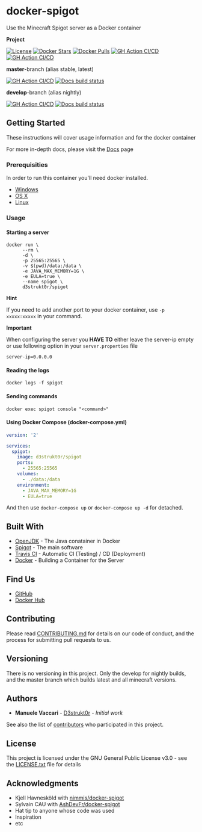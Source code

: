 # docker-spigot

Use the Minecraft Spigot server as a Docker container

**Project**

[![License](https://img.shields.io/github/license/d3strukt0r/docker-spigot)][license]
[![Docker Stars](https://img.shields.io/docker/stars/d3strukt0r/spigot.svg)][docker]
[![Docker Pulls](https://img.shields.io/docker/pulls/d3strukt0r/spigot.svg)][docker]
[![GH Action CI/CD](https://github.com/D3strukt0r/docker-spigot/workflows/Check%20Outdated%20Versions/badge.svg?branch=master)][gh-action]
[![GH Action CI/CD](https://github.com/D3strukt0r/docker-spigot/workflows/Update%20versions/badge.svg?branch=master)][gh-action]

**master**-branch (alias stable, latest)

[![GH Action CI/CD](https://github.com/D3strukt0r/docker-spigot/workflows/CI/CD/badge.svg?branch=master)][gh-action]
[![Docs build status](https://img.shields.io/readthedocs/docker-spigot/master)][rtfd]

**develop**-branch (alias nightly)

[![GH Action CI/CD](https://github.com/D3strukt0r/docker-spigot/workflows/CI/CD/badge.svg?branch=develop)][gh-action]
[![Docs build status](https://img.shields.io/readthedocs/docker-spigot/develop)][rtfd]

[license]: https://github.com/D3strukt0r/docker-spigot/blob/master/LICENSE.txt
[docker]: https://hub.docker.com/repository/docker/d3strukt0r/spigot
[rtfd]: https://docker-spigot-docs.manuele-vaccari.ch/
[gh-action]: https://github.com/D3strukt0r/docker-spigot/actions

## Getting Started

These instructions will cover usage information and for the docker container

For more in-depth docs, please visit the [Docs](https://docker-spigot-docs.manuele-vaccari.ch) page

### Prerequisities

In order to run this container you'll need docker installed.

* [Windows](https://docs.docker.com/docker-for-windows/install/)
* [OS X](https://docs.docker.com/docker-for-mac/install/)
* [Linux](https://docs.docker.com/install/linux/docker-ce/ubuntu/)

### Usage

#### Starting a server

```shell
docker run \
      --rm \
      -d \
      -p 25565:25565 \
      -v $(pwd)/data:/data \
      -e JAVA_MAX_MEMORY=1G \
      -e EULA=true \
      --name spigot \
      d3strukt0r/spigot
```

**Hint**

If you need to add another port to your docker container, use `-p xxxxx:xxxxx` in your command.

**Important**

When configuring the server you **HAVE TO** either leave the server-ip empty or use following option in your `server.properties` file
```properties
server-ip=0.0.0.0
```

#### Reading the logs

```shell
docker logs -f spigot
```

#### Sending commands

```shell
docker exec spigot console "<command>"
```

#### Using Docker Compose (docker-compose.yml)

```yaml
version: '2'

services:
  spigot:
    image: d3strukt0r/spigot
    ports:
      - 25565:25565
    volumes:
      - ./data:/data
    environment:
      - JAVA_MAX_MEMORY=1G
      - EULA=true
```

And then use `docker-compose up` or `docker-compose up -d` for detached.

## Built With

* [OpenJDK](https://hub.docker.com/_/openjdk) - The Java conatainer in Docker
* [Spigot](https://www.spigotmc.org/wiki/spigot/) - The main software
* [Travis CI](https://travis-ci.com/) - Automatic CI (Testing) / CD (Deployment)
* [Docker](https://www.docker.com/) - Building a Container for the Server

## Find Us

* [GitHub](https://github.com/D3strukt0r/docker-spigot)
* [Docker Hub](https://hub.docker.com/r/d3strukt0r/spigot)

## Contributing

Please read [CONTRIBUTING.md](CONTRIBUTING.md) for details on our code of conduct, and the process for submitting pull requests to us.

## Versioning

There is no versioning in this project. Only the develop for nightly builds, and the master branch which builds latest and all minecraft versions.

## Authors

* **Manuele Vaccari** - [D3strukt0r](https://github.com/D3strukt0r) - *Initial work*

See also the list of [contributors](https://github.com/D3strukt0r/docker-spigot/contributors) who
participated in this project.

## License

This project is licensed under the GNU General Public License v3.0 - see the [LICENSE.txt](LICENSE.txt) file for details

## Acknowledgments

* Kjell Havnesköld with [nimmis/docker-spigot](https://github.com/nimmis/docker-spigot)
* Sylvain CAU with [AshDevFr/docker-spigot](https://github.com/AshDevFr/docker-spigot)
* Hat tip to anyone whose code was used
* Inspiration
* etc
